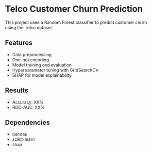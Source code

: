 # Telco Customer Churn Prediction

This project uses a Random Forest classifier to predict customer churn using the Telco dataset.

## Features

- Data preprocessing
- One-hot encoding
- Model training and evaluation
- Hyperparameter tuning with GridSearchCV
- SHAP for model explainability

## Results

- Accuracy: XX%
- ROC-AUC: XX%

## Dependencies

- pandas
- scikit-learn
- shap
